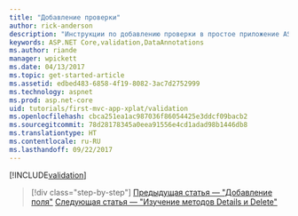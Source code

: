 ```yaml
---
title: "Добавление проверки"
author: rick-anderson
description: "Инструкции по добавлению проверки в простое приложение ASP.NET Core."
keywords: ASP.NET Core,validation,DataAnnotations
ms.author: riande
manager: wpickett
ms.date: 04/13/2017
ms.topic: get-started-article
ms.assetid: edbed483-6858-4f19-8082-3ac7d2752999
ms.technology: aspnet
ms.prod: asp.net-core
uid: tutorials/first-mvc-app-xplat/validation
ms.openlocfilehash: cbca251ea1ac987036f86054425e3ddcf09bacb2
ms.sourcegitcommit: 78d28178345a0eea91556e4cd1adad98b1446db8
ms.translationtype: HT
ms.contentlocale: ru-RU
ms.lasthandoff: 09/22/2017
---
```

[!INCLUDE[validation](../../includes/mvc-intro/validation.md)]

>[!div class="step-by-step"]
[Предыдущая статья — "Добавление поля"](new-field.md)
[Следующая статья — "Изучение методов Details и Delete"](xref:tutorials/first-mvc-app/details)  

